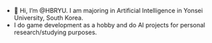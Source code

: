 - 👋 Hi, I’m @HBRYU. I am majoring in Artificial Intelligence in Yonsei University, South Korea.
- I do game development as a hobby and do AI projects for personal research/studying purposes.

<!---
HBRYU/HBRYU is a ✨ special ✨ repository because its `README.md` (this file) appears on your GitHub profile.
You can click the Preview link to take a look at your changes.
--->
